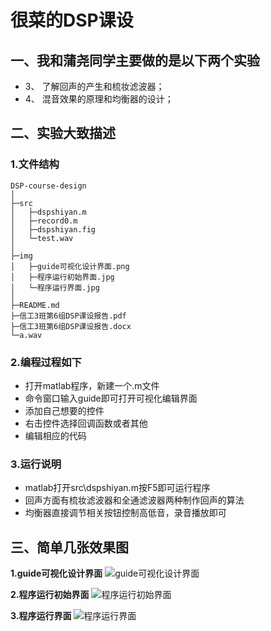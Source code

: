# 很菜的DSP课设

## 一、我和蒲尧同学主要做的是以下两个实验

- 3、  了解回声的产生和梳妆滤波器；
- 4、  混音效果的原理和均衡器的设计；

## 二、实验大致描述

### 1.文件结构
```
DSP-course-design
│
├─src
│   ├─dspshiyan.m
│   ├─record0.m
│   ├─dspshiyan.fig
│   └─test.wav
│
├─img
│   ├─guide可视化设计界面.png
│   ├─程序运行初始界面.jpg
│   └─程序运行界面.jpg
│
├─README.md
├─信工3班第6组DSP课设报告.pdf
├─信工3班第6组DSP课设报告.docx
└─a.wav
```
### 2.编程过程如下

- 打开matlab程序，新建一个.m文件
- 命令窗口输入guide即可打开可视化编辑界面
- 添加自己想要的控件
- 右击控件选择回调函数或者其他
- 编辑相应的代码

### 3.运行说明

- matlab打开src\dspshiyan.m按F5即可运行程序
- 回声方面有梳妆滤波器和全通滤波器两种制作回声的算法
- 均衡器直接调节相关按钮控制高低音，录音播放即可

## 三、简单几张效果图

**1.guide可视化设计界面**
![guide可视化设计界面](./img/guide可视化设计界面.png)

**2.程序运行初始界面**
![程序运行初始界面](./img/程序运行初始界面.jpg)

**3.程序运行界面**
![程序运行界面](./img/程序运行界面.jpg)
